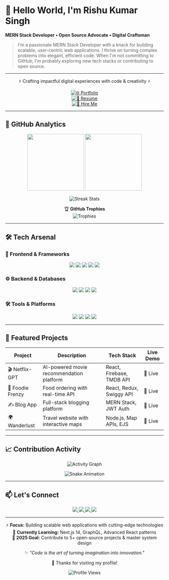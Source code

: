 # 💫 Hello World, I'm Rishu Kumar Singh  
**MERN Stack Developer • Open Source Advocate • Digital Craftsman**
> I'm a passionate MERN Stack Developer with a knack for building scalable, user-centric web applications. I thrive on turning complex problems into elegant, efficient code. When I'm not committing to GitHub, I'm probably exploring new tech stacks or contributing to open source.

---

<div align="center">

⚡ Crafting impactful digital experiences with code & creativity ⚡  

[![🌐 Portfolio](https://img.shields.io/badge/🌐_Portfolio-000000?style=for-the-badge&logo=react&logoColor=61DAFB)](https://rishusingh372.github.io/Portfolio)  
[![📄 Resume](https://img.shields.io/badge/📄_Resume-008080?style=for-the-badge&logo=readthedocs&logoColor=white)](#)  
[![💼 Hire Me](https://img.shields.io/badge/💼_Hire_Me-00C04B?style=for-the-badge&logo=mail.ru&logoColor=white)](mailto:singhrishukumar008@gmail.com)  

</div>

---

## 🎯 GitHub Analytics  

<div align="center">

<img src="https://github-readme-stats.vercel.app/api?username=Rishusingh372&show_icons=true&theme=aura&hide_border=true&bg_color=00000000&text_color=ffffff&icon_color=6366f1&title_color=6366f1" height="180em" />
<img src="https://github-readme-stats.vercel.app/api/top-langs/?username=Rishusingh372&layout=compact&theme=aura&hide_border=true&bg_color=00000000&text_color=ffffff&title_color=6366f1" height="180em" />

</div>

<div align="center">

![Streak Stats](https://streak-stats.demolab.com?user=Rishusingh372&theme=aura&hide_border=true&background=00000000&dates=FFFFFF&stroke=6366F1&ring=6366F1&fire=6366F1&currStreakLabel=FFFFFF)  

🏆 **GitHub Trophies**  
![Trophies](https://github-profile-trophy.vercel.app/?username=Rishusingh372&theme=onedark&no-bg=true&no-frame=true&margin-w=15&margin-h=15&row=2&column=4)  

</div>

---

## 🛠️ Tech Arsenal  

### 🎨 Frontend & Frameworks  
<p align="center">
  <img src="https://img.shields.io/badge/React-61DAFB?style=for-the-badge&logo=react&logoColor=black" />
  <img src="https://img.shields.io/badge/Next.js-000000?style=for-the-badge&logo=next.js&logoColor=white" />
  <img src="https://img.shields.io/badge/TypeScript-3178C6?style=for-the-badge&logo=typescript&logoColor=white" />
  <img src="https://img.shields.io/badge/Tailwind-38B2AC?style=for-the-badge&logo=tailwind-css&logoColor=white" />
  <img src="https://img.shields.io/badge/Redux-764ABC?style=for-the-badge&logo=redux&logoColor=white" />
</p>  

### ⚙️ Backend & Databases  
<p align="center">
  <img src="https://img.shields.io/badge/Node.js-339933?style=for-the-badge&logo=node.js&logoColor=white" />
  <img src="https://img.shields.io/badge/Express-000000?style=for-the-badge&logo=express&logoColor=white" />
  <img src="https://img.shields.io/badge/MongoDB-47A248?style=for-the-badge&logo=mongodb&logoColor=white" />
  <img src="https://img.shields.io/badge/Firebase-FFCA28?style=for-the-badge&logo=firebase&logoColor=black" />
</p>  

### 🛠 Tools & Platforms  
<p align="center">
  <img src="https://img.shields.io/badge/VS_Code-007ACC?style=for-the-badge&logo=visual-studio-code&logoColor=white" />
  <img src="https://img.shields.io/badge/Git-F05032?style=for-the-badge&logo=git&logoColor=white" />
  <img src="https://img.shields.io/badge/Postman-FF6C37?style=for-the-badge&logo=postman&logoColor=white" />
  <img src="https://img.shields.io/badge/Vercel-000000?style=for-the-badge&logo=vercel&logoColor=white" />
</p>  


---

## 🚀 Featured Projects  

| Project        | Description                             | Tech Stack               | Live Demo |
|----------------|-----------------------------------------|--------------------------|-----------|
| 🎬 Netflix-GPT | AI-powered movie recommendation platform | React, Firebase, TMDB API | 🔗 Live   |
| 🍔 Foodie Frenzy | Food ordering with real-time API        | React, Redux, Swiggy API | 🔗 Live   |
| ✍️ Blog App    | Full-stack blogging platform             | MERN Stack, JWT Auth     | 🔗 Live   |
| 🌍 Wanderlust  | Travel website with interactive maps     | Node.js, Map APIs, EJS   | 🔗 Live   |

---

## 📈 Contribution Activity  

<div align="center">

![Activity Graph](https://github-readme-activity-graph.vercel.app/graph?username=Rishusingh372&theme=react-dark&hide_border=true&area=true&bg_color=00000000&color=6366f1&line=6366f1&point=6366f1)  

![Snake Animation](https://github.com/Rishusingh372/Rishusingh372/blob/output/github-contribution-grid-snake.svg)  

</div>

---

## 📫 Let's Connect  

<p align="center">
  <a href="https://www.linkedin.com/in/rishu372" target="_blank">
    <img src="https://img.shields.io/badge/LinkedIn-0A66C2?style=for-the-badge&logo=linkedin&logoColor=white" />
  </a>
  <a href="https://github.com/Rishusingh372" target="_blank">
    <img src="https://img.shields.io/badge/GitHub-181717?style=for-the-badge&logo=github&logoColor=white" />
  </a>
  <a href="mailto:singhrishukumar008@gmail.com" target="_blank">
    <img src="https://img.shields.io/badge/Email-D14836?style=for-the-badge&logo=gmail&logoColor=white" />
  </a>
  <a href="#" target="_blank">
    <img src="https://img.shields.io/badge/Twitter-1DA1F2?style=for-the-badge&logo=twitter&logoColor=white" />
  </a>
</p>

---

<div align="center">

⚡ **Focus:** Building scalable web applications with cutting-edge technologies  
🌱 **Currently Learning:** Next.js 14, GraphQL, Advanced React patterns  
🎯 **2025 Goal:** Contribute to 5+ open-source projects & master system design  

✨ *"Code is the art of turning imagination into innovation."*  

💙 Thanks for visiting my profile!  

![Profile Views](https://komarev.com/ghpvc/?username=Rishusingh372&color=6366f1&style=for-the-badge&label=PROFILE+VIEWS)  

</div>
